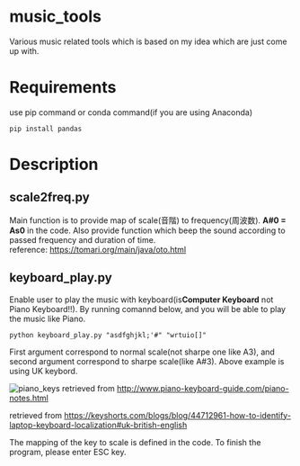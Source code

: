 # music_tools
Various music related tools which is based on my idea which are just come up with.

# Requirements
use pip command or conda command(if you are using Anaconda)
```
pip install pandas
```

# Description
## scale2freq.py
Main function is to provide map of scale(音階) to frequency(周波数). **A#0 = As0** in the code. Also provide function which beep the sound according to passed frequency and duration of time.  
reference: https://tomari.org/main/java/oto.html 

## keyboard_play.py
Enable user to play the music with keyboard(is**Computer Keyboard** not Piano Keyboard!!). By running comannd below, and you will be able to play the music like Piano.
```
python keyboard_play.py "asdfghjkl;'#" "wrtuio[]"
```
First argument correspond to normal scale(not sharpe one like A3), and second argument correspond to sharpe scale(like A#3). 
Above example is using UK keybord.

![piano_keys](https://user-images.githubusercontent.com/44910734/128111831-d44a3869-959d-4d6b-8d45-31987bc01e86.jpg)
retrieved from http://www.piano-keyboard-guide.com/piano-notes.html  

retrieved from https://keyshorts.com/blogs/blog/44712961-how-to-identify-laptop-keyboard-localization#uk-british-english

The mapping of the key to scale is defined in the code.
To finish the program, please enter ESC key.
